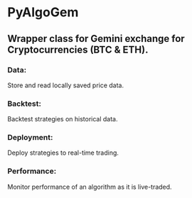 # PyAlgoGem

## Wrapper class for Gemini exchange for Cryptocurrencies (BTC & ETH).


### Data:

Store and read locally saved price data.

### Backtest:

Backtest strategies on historical data.

### Deployment:

Deploy strategies to real-time trading.

### Performance:

Monitor performance of an algorithm as it is live-traded.

